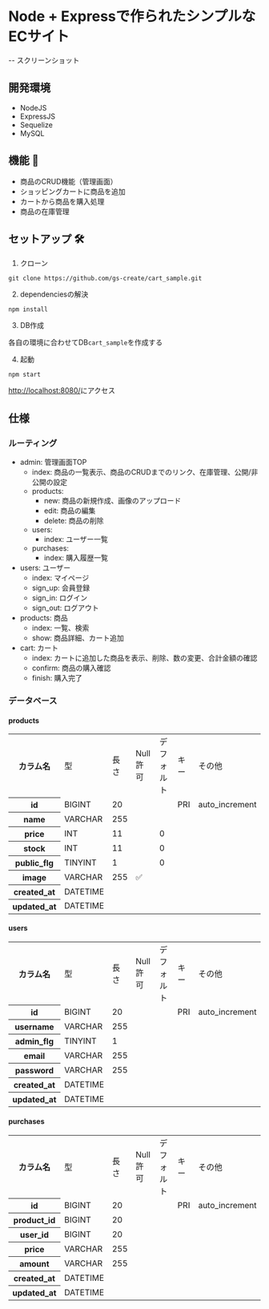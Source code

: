 # Node + Expressで作られたシンプルなECサイト

-- スクリーンショット


## 開発環境

- NodeJS
- ExpressJS
- Sequelize
- MySQL

## 機能 🚀

- 商品のCRUD機能（管理画面）
- ショッピングカートに商品を追加
- カートから商品を購入処理
- 商品の在庫管理

## セットアップ 🛠

1. クローン

```
git clone https://github.com/gs-create/cart_sample.git
```

2. dependenciesの解決

```
npm install
```

3. DB作成

各自の環境に合わせてDB`cart_sample`を作成する

4. 起動

```
npm start
```

[http://localhost:8080/](http://localhost:8080/)にアクセス

## 仕様

### ルーティング

- admin: 管理画面TOP
    - index: 商品の一覧表示、商品のCRUDまでのリンク、在庫管理、公開/非公開の設定
    - products: 
        - new: 商品の新規作成、画像のアップロード
        - edit: 商品の編集
        - delete: 商品の削除
    - users:
        - index: ユーザー一覧
    - purchases:
        - index: 購入履歴一覧
- users: ユーザー
    - index: マイページ
    - sign_up: 会員登録
    - sign_in: ログイン
    - sign_out: ログアウト
- products: 商品
    - index: 一覧、検索
    - show: 商品詳細、カート追加
- cart: カート
    - index: カートに追加した商品を表示、削除、数の変更、合計金額の確認
    - confirm: 商品の購入確認
    - finish: 購入完了

### データベース

#### products

<table>
    <tr>
        <th>カラム名</th>
        <td>型</td>
        <td>長さ</td>
        <td>Null許可</td>
        <td>デフォルト</td>
        <td>キー</td>
        <td>その他</td>
    </tr>
    <tr>
        <th>id</th>
        <td>BIGINT</td>
        <td>20</td>
        <td></td>
        <td></td>
        <td>PRI</td>
        <td>auto_increment</td>
    </tr>
    <tr>
        <th>name</th>
        <td>VARCHAR</td>
        <td>255</td>
        <td></td>
        <td></td>
        <td></td>
        <td></td>
    </tr>
    <tr>
        <th>price</th>
        <td>INT</td>
        <td>11</td>
        <td></td>
        <td>0</td>
        <td></td>
        <td></td>
    </tr>
    <tr>
        <th>stock</th>
        <td>INT</td>
        <td>11</td>
        <td></td>
        <td>0</td>
        <td></td>
        <td></td>
    </tr>
    <tr>
        <th>public_flg</th>
        <td>TINYINT</td>
        <td>1</td>
        <td></td>
        <td>0</td>
        <td></td>
        <td></td>
    </tr>
    <tr>
        <th>image</th>
        <td>VARCHAR</td>
        <td>255</td>
        <td>✅</td>
        <td></td>
        <td></td>
        <td></td>
    </tr>
    <tr>
        <th>created_at</th>
        <td>DATETIME</td>
        <td></td>
        <td></td>
        <td></td>
        <td></td>
        <td></td>
    </tr>
    <tr>
        <th>updated_at</th>
        <td>DATETIME</td>
        <td></td>
        <td></td>
        <td></td>
        <td></td>
        <td></td>
    </tr>
</table>

#### users

<table>
    <tr>
        <th>カラム名</th>
        <td>型</td>
        <td>長さ</td>
        <td>Null許可</td>
        <td>デフォルト</td>
        <td>キー</td>
        <td>その他</td>
    </tr>
    <tr>
        <th>id</th>
        <td>BIGINT</td>
        <td>20</td>
        <td></td>
        <td></td>
        <td>PRI</td>
        <td>auto_increment</td>
    </tr>
    <tr>
        <th>username</th>
        <td>VARCHAR</td>
        <td>255</td>
        <td></td>
        <td></td>
        <td></td>
        <td></td>
    </tr>
    <tr>
        <th>admin_flg</th>
        <td>TINYINT</td>
        <td>1</td>
        <td></td>
        <td></td>
        <td></td>
        <td></td>
    </tr>
    <tr>
        <th>email</th>
        <td>VARCHAR</td>
        <td>255</td>
        <td></td>
        <td></td>
        <td></td>
        <td></td>
    </tr>
    <tr>
        <th>password</th>
        <td>VARCHAR</td>
        <td>255</td>
        <td></td>
        <td></td>
        <td></td>
        <td></td>
    </tr>
    <tr>
        <th>created_at</th>
        <td>DATETIME</td>
        <td></td>
        <td></td>
        <td></td>
        <td></td>
        <td></td>
    </tr>
    <tr>
        <th>updated_at</th>
        <td>DATETIME</td>
        <td></td>
        <td></td>
        <td></td>
        <td></td>
        <td></td>
    </tr>
</table>

#### purchases

<table>
    <tr>
        <th>カラム名</th>
        <td>型</td>
        <td>長さ</td>
        <td>Null許可</td>
        <td>デフォルト</td>
        <td>キー</td>
        <td>その他</td>
    </tr>
    <tr>
        <th>id</th>
        <td>BIGINT</td>
        <td>20</td>
        <td></td>
        <td></td>
        <td>PRI</td>
        <td>auto_increment</td>
    </tr>
    <tr>
        <th>product_id</th>
        <td>BIGINT</td>
        <td>20</td>
        <td></td>
        <td></td>
        <td></td>
        <td></td>
    </tr>
    <tr>
        <th>user_id</th>
        <td>BIGINT</td>
        <td>20</td>
        <td></td>
        <td></td>
        <td></td>
        <td></td>
    </tr>
    <tr>
        <th>price</th>
        <td>VARCHAR</td>
        <td>255</td>
        <td></td>
        <td></td>
        <td></td>
        <td></td>
    </tr>
    <tr>
        <th>amount</th>
        <td>VARCHAR</td>
        <td>255</td>
        <td></td>
        <td></td>
        <td></td>
        <td></td>
    </tr>
    <tr>
        <th>created_at</th>
        <td>DATETIME</td>
        <td></td>
        <td></td>
        <td></td>
        <td></td>
        <td></td>
    </tr>
    <tr>
        <th>updated_at</th>
        <td>DATETIME</td>
        <td></td>
        <td></td>
        <td></td>
        <td></td>
        <td></td>
    </tr>
</table>
